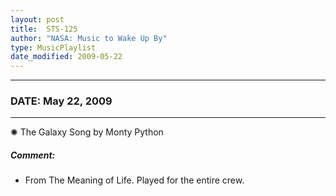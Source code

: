 ```yaml
---
layout: post
title:  STS-125
author: "NASA: Music to Wake Up By"
type: MusicPlaylist
date_modified: 2009-05-22
---
```


----
### DATE: May 22, 2009
----
✺ The Galaxy Song by Monty Python

##### Comment:
* From The Meaning of Life. Played for the entire crew.
